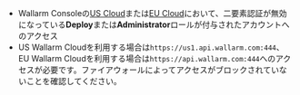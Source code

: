 * Wallarm Consoleの[US Cloud](https://us1.my.wallarm.com/)または[EU Cloud](https://my.wallarm.com/)において、二要素認証が無効になっている**Deploy**または**Administrator**ロールが付与されたアカウントへのアクセス
* US Wallarm Cloudを利用する場合は`https://us1.api.wallarm.com:444`、EU Wallarm Cloudを利用する場合は`https://api.wallarm.com:444`へのアクセスが必要です。ファイアウォールによってアクセスがブロックされていないことを確認してください。